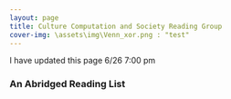 ```yaml
---
layout: page
title: Culture Computation and Society Reading Group
cover-img: \assets\img\Venn_xor.png : "test" 
---
```


I have updated this page 6/26 7:00 pm



### An Abridged Reading List
